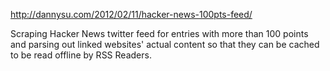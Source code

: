 http://dannysu.com/2012/02/11/hacker-news-100pts-feed/

Scraping Hacker News twitter feed for entries with more than 100 points and
parsing out linked websites' actual content so that they can be cached to be
read offline by RSS Readers.
